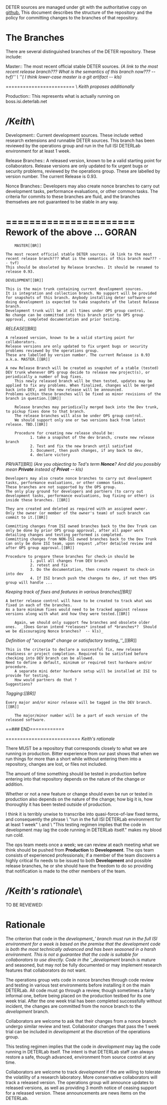 DETER sources are managed under git with the authoritative copy on [github.](https://github.com/deter-project/testbed) This document describes the structure of the repository and the policy for committing changes to the branches of that repository.

# The Branches

There are several distinguished branches of the DETER repository.  These include:

 Master::
  The most recent official stable DETER sources.  _(A link to the most recent release branch??? What is the semantics of this branch now??? -- tvf)'' \\ ''( I think lower-case *master* is a git artifact -- kls)_

======================== \\ _Keith proposes additionally_

 Production::
  This represents what is actually running on boss.isi.deterlab.net

_/Keith_\\
========================

 Development::
  Current development sources.  These include vetted research extensions and runnable DETER sources. This branch has been reviewed by the operations group and run in the full ISI DETERLab environment for at least 1 week.

 Release Branches::
  A released version, known to be a valid starting point for collaborators.  Release versions are only updated to fix urgent bugs or security problems, reviewed by the operations group. These are labelled by version number.  The current Release is 0.93.

 Nonce Branches::
  Developers may also create nonce branches to carry out development tasks, performance evaluations, or other common tasks.  The criteria for commits to these branches are fluid, and the branches themselves are not guaranteed to be stable in any way.

======================
      Rework of the above  ... GORAN
======================

        MASTER[[BR]]

	The most recent official stable DETER sources. (A link to the most recent release branch??? What is the semantics of this branch now??? -- tvf)
	This should be obsoleted by Release branches. It should be renamed to release 0.93.

	DEVELOPMENT[[BR]]

	This is the main trunk containing current development sources. 
	It is integration and collection branch. No support will be provided for snapshots of this branch. Anybody installing deter software or doing development is expected to take snapshots of the latest Release branch.
	Development trunk will be at all times under OPS group control.
	No change can be committed into this branch prior to OPS group approval, completed documentation and prior testing. 

*RELEASE*[[BR]]

	A released version, known to be a valid starting point for collaborators. 
	Release versions are only updated to fix urgent bugs or security problems reviewed by the operations group. 
	These are labelled by version number. The current Release is 0.93 a.k.a. MASTER.[[BR]]

	A new Release Branch will be created as snapshot of a stable (tested) DEV trunk whenever OPS group decide to release new project(s), or periodically a number of bug fixes.
        This newly released branch will be then tested, updates may be applied to fix any problems. When finalized, changes will be merged back into DEV, and the new release will be announced.
	Problems within these branches will be fixed as minor revisions of the branch in question.[[BR]]

        Release branches may periodically merged back into the Dev trunk, to pickup fixes done to that branch.
        The release branches will also be under OPS group control.
        We should support only one or two versions back from latest release. TBD.[[BR]]

        Procedure for creating new release should be:
               1. take a snapshot of the dev branch, create new release branch
               2. Test and fix the new branch until satisfied
               3. Document, then push changes, if any back to dev, 
               4. declare victory

*PRIVAT*[[BR]]  _(Are you objecting to Ted's term **Nonce**?  And did you possibly mean **Private** instead of **Privat** -- kls)_

	Developers may also create nonce branches to carry out development tasks, performance evaluations, or other common tasks. 
	These branches are not supported by the OPS group.
	The only play ground for developers and partners (to carry out development tasks, performance evaluations, bug fixing or other) is inside these branches. [[BR]]

	They are created and deleted as required with an assigned owner.
	Only the owner (or member of the owner's team) of such branch can commit to it.[[BR]]

	Committing changes from ISI owned branches back to the Dev Trunk can only be done by prior OPS group approval, after all paper work detailing changes and testing performed is completed.
	Committing changes from NON-ISI owned branches back to the Dev Trunk can only be done ISI team, upon request ,after detailed review and after OPS group approval.[[BR]]

	Procedure to prepare these branches for check-in should be
               1. pull all changes from DEV branch
               2. retest and fix 
               3. Do the documentation, then create request to check-in into dev 
               4. If ISI branch push the changes to dev, if not then OPS group will handle ...

*Keeping track of fixes and features in various branches[[BR]]*

	A better release control will have to be created to track what was fixed in each of the branches.
	As a bare minimum fixes would need to be tracked against release versions along with what and how they were tested.[[BR]]

        Again, we should only support few branches and obsolete older ones.  _(Does Goran intend *releases* instead of *branches*?  Should we be discouraging Nonce branches?  -- kls)_

*Definition of "accepted" change or satisfactory testing_''_*[[BR]]

	This is the criteria to declare a successful fix, new release readiness or project completion. Required to be satisfied before checking into DEV branch can be allowed.
	Need to define a default, minimum or required test hardware and/or procedure. 
        A separate mini deter hardware setup will be installed at ISI to provide for testing.
        How would partners do that ?
	Suggestions?

*Tagging:[[BR]]*

	Every major and/or minor release will be tagged in the DEV branch. [[BR]]

        The major/minor number will be a part of each version of the released software.
	
==### END============

==========================
 _Keith's rationale_

There MUST be a repository that corresponds closely to what we are
running in production.   Bitter experience from our past shows
that when we run things for more than a short while without
entering them into a repository, changes are lost, or files
not included.

The amount of time something should be tested in production before
entering into that repository depends on the nature of the change
or addition.

Whether or not a new feature or change should even be run or tested
in production also depends on the nature of the change; how big
it is, how thoroughly it has been tested outside of production.

I think it is terribly unwise to transcribe into quasi-force-of-law
fixed terms, and consequently the phrase \\
"run in the full ISI DETERLab environment for at least 1 week" \\ and \\
"This testing regimen implies that the code in development may
lag the code running in DETERLab itself."
makes my blood run cold.

The ops team meets once a week; we can review at each meeting what we think should be pushed from
**Production** to **Development**.  The ops team consists of experienced professionals; if a member
of the team discovers a highly critical fix needs to be issued to both **Development** and possible
release branches, he or she should have the freedom to do so providing that notification is made to
the other members of the team.


_/Keith's rationale_\\
========================

TO BE REVIEWED:

# Rationale

The criterion that code in the *development_' branch must run in the full ISI environment for a week is based on the premise that the development code is both the most technically advanced and has been seasoned in a harsh environment.  This is not a guarantee that the code is suitable for collaborators to use directly.  Code in the '_development* branch is mature and seasoned, but may not be fully documented or may implement research features that collaborators do not want.

The operations group vets code in nonce branches through code review and testing in various test environments before installing it on the main DETERLab.  All code must go through a review, though sometimes a fairly informal one, before being placed on the production testbed for its one week trial.  After the one week trial has been completed successfully without incident, the changes are committed from the nonce branch to the *development* branch.

Collaborators are welcome to ask that their changes from a nonce branch undergo similar review and test.  Collaborator changes that pass the 1 week trial can be included in *development* at the discretion of the operations group.

This testing regimen implies that the code in *development* may lag the code running in DETERLab itself.  The intent is that DETERLab staff can always restore a safe, though advanced, environment from source control at any time.

Collaborators are welcome to track *development* if the are willing to tolerate the volatility of a research laboratory.  More conservative collaborators will track a released version.  The operations group will announce updates to released versions, as well as providing 3 month notice of ceasing support for a released version.  These announcements are news items on the DETERLab.